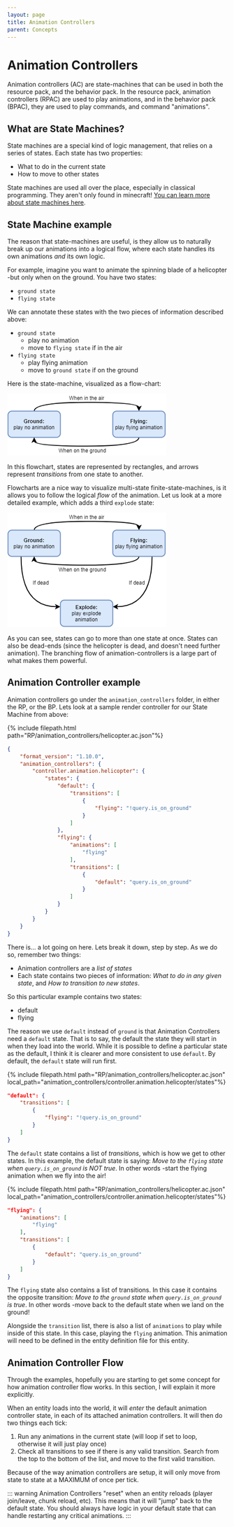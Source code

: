 ```yaml
---
layout: page
title: Animation Controllers
parent: Concepts
---
```


# Animation Controllers

Animation controllers (AC) are state-machines that can be used in both the resource pack, and the behavior pack. In the resource pack, animation controllers (RPAC) are used to play animations, and in the behavior pack (BPAC), they are used to play commands, and command "animations". 

## What are State Machines?

State machines are a special kind of logic management, that relies on a series of states. Each state has two properties:
 - What to do in the current state
 - How to move to other states

State machines are used all over the place, especially in classical programming. They aren't only found in minecraft! [You can learn more about state machines here](https://www.itemis.com/en/yakindu/state-machine/documentation/user-guide/overview_what_are_state_machines).

## State Machine example
The reason that state-machines are useful, is they allow us to naturally break up our animations into a logical flow, where each state handles its own animations *and* its own logic. 

For example, imagine you want to animate the spinning blade of a helicopter -but only when on the ground. You have two states:
 - `ground state`
 - `flying state`

We can annotate these states with the two pieces of information described above:
 - `ground state`
    - play no animation
    - move to `flying state` if in the air
 - `flying state`
    - play flying animation
    - move to `ground state` if on the ground

Here is the state-machine, visualized as a flow-chart:

![](/assets/images/concepts/animation-controllers/two_state_FSM.png)

In this flowchart, states are represented by rectangles, and arrows represent *transitions* from one state to another.

Flowcharts are a nice way to visualize multi-state finite-state-machines, is it allows you to follow the logical *flow* of the animation. Let us look at a more detailed example, which adds a third `explode` state:

![](/assets/images/concepts/animation-controllers/three_state_FSM.png)

As you can see, states can go to more than one state at once. States can also be dead-ends (since the helicopter is dead, and doesn't need further animation). The branching flow of animation-controllers is a large part of what makes them powerful.

## Animation Controller example

Animation controllers go under the `animation_controllers` folder, in either the RP, or the BP. Lets look at a sample render controller for our State Machine from above:

{% include filepath.html path="RP/animation_controllers/helicopter.ac.json"%}
```json
{
    "format_version": "1.10.0",
    "animation_controllers": {
        "controller.animation.helicopter": {
            "states": {
                "default": {
                    "transitions": [
                        {
                            "flying": "!query.is_on_ground"
                        }
                    ]
                },
                "flying": {
                    "animations": [
                        "flying"
                    ],
                    "transitions": [
                        {
                            "default": "query.is_on_ground"
                        }
                    ]
                }
            }
        }
    }
}
```

There is... a lot going on here. Lets break it down, step by step. As we do so, remember two things:
 - Animation controllers are a *list of states*
 - Each state contains two pieces of information: *What to do in any given state*, and *How to transition to new states*.

So this particular example contains two states:
 - default
 - flying

The reason we use `default` instead of `ground` is that Animation Controllers need a `default` state. That is to say, the default the state they will start in when they load into the world. While it is possible to define a particular state as the default, I think it is clearer and more consistent to use `default`. By default, the `default` state will run first.

{% include filepath.html path="RP/animation_controllers/helicopter.ac.json" local_path="animation_controllers/controller.animation.helicopter/states"%}
```json
"default": {
    "transitions": [
        {
            "flying": "!query.is_on_ground"
        }
    ]
}
```
The `default` state contains a list of *transitions*, which is how we get to other states. In this example, the default state is saying: *Move to the `flying` state when `query.is_on_ground` is NOT true*. In other words -start the flying animation when we fly into the air!

{% include filepath.html path="RP/animation_controllers/helicopter.ac.json" local_path="animation_controllers/controller.animation.helicopter/states"%}
```json
"flying": {
    "animations": [
        "flying"
    ],
    "transitions": [
        {
            "default": "query.is_on_ground"
        }
    ]
}
```

The `flying` state also contains a list of transitions. In this case it contains the opposite transition: *Move to the `ground` state when `query.is_on_ground` is true*. In other words -move back to the default state when we land on the ground!

Alongside the `transition` list, there is also a list of `animations` to play while inside of this state. In this case, playing the `flying` animation. This animation will need to be defined in the entity definition file for this entity.

## Animation Controller Flow

Through the examples, hopefully you are starting to get some concept for how animation controller flow works. In this section, I will explain it more explicitly.

When an entity loads into the world, it will *enter* the default animation controller state, in each of its attached animation controllers. It will then do two things each tick:

1) Run any animations in the current state (will loop if set to loop, otherwise it will just play once)
2) Check all transitions to see if there is any valid transition. Search from the top to the bottom of the list, and move to the first valid transition.

Because of the way animation controllers are setup, it will only move from state to state at a MAXIMUM of once per tick. 

::: warning
Animation Controllers "reset" when an entity reloads (player join/leave, chunk reload, etc). This means that it will "jump" back to the default state. You should always have logic in your default state that can handle restarting any critical animations.
:::